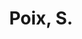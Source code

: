 ---
# Display name
title: Poix, S.

# Is this the primary user of the site?
superuser: false

# Highlight the author in author lists? (true/false)
highlight_name: false
---